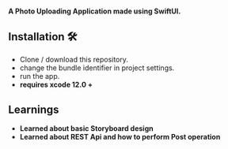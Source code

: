 #### A Photo Uploading Application made using SwiftUI.

## Installation 🛠
 - Clone / download this repository.
 - change the bundle identifier in project settings.
 - run the app.
 - <b> requires xcode 12.0 + <b>
  
## Learnings  
  - Learned about basic Storyboard design
  - Learned about REST Api and how to perform Post operation

